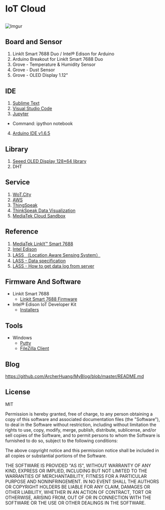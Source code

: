 # IoT Cloud

## 
![Imgur](http://i.imgur.com/kgAzeou.png)

## Board and Sensor

1. LinkIt Smart 7688 Duo / Intel® Edison for Arduino
2. Arduino Breakout for LinkIt Smart 7688 Duo
3. Grove - Temperature & Humidity Sensor
4. Grove - Dust Sensor
5. Grove - OLED Display 1.12"

## IDE

1. [Sublime Text](https://www.sublimetext.com/)
2. [Visual Studio Code](https://code.visualstudio.com/b?utm_expid=101350005-27.GqBWbOBuSRqlazQC_nNSRg.1&utm_referrer=https%3A%2F%2Fwww.google.com.tw%2F)
3. [Jupyter](http://jupyter.org/)
  * Command: ipython notebook
4. [Arduino IDE v1.6.5](https://www.arduino.cc/en/Main/OldSoftwareReleases)

## Library

1. [Seeed OLED Display 128*64 library](https://github.com/Seeed-Studio/OLED_Display_128X64)
2. DHT

## Service

1. [WoT.City](https://wotcity.com/)
2. [AWS](https://aws.amazon.com/tw/)
3. [ThingSpeak](https://thingspeak.com/)
4. [ThinkSpeak Data Visualization](nrl.iis.sinica.edu.tw/LASS/PM25.php?site=III&city=台北市&district=信義區&channel=152239&apikey=9ND1FVDPKLQGPDRI)
5. [MediaTek Cloud Sandbox](https://mcs.mediatek.com)

## Reference

1. [MediaTek LinkIt™ Smart 7688](https://labs.mediatek.com/site/global/developer_tools/mediatek_linkit_smart_7688/whatis_7688/index.gsp)
2. [Intel Edison](http://www.intel.com/content/www/us/en/do-it-yourself/edison.html)
3. [LASS （Location Aware Sensing System）](http://lass-net.org/)
4. [LASS - Data specification](https://lass.hackpad.com/LASS-Data-specification-1dYpwINtH8R)
5. [LASS - How to get data log from server](https://lass.hackpad.com/How-to-get-data-log-from-server-Ztu9mpUsGL9)

## Firmware And Software 
 * Linkit Smart 7688
   *  [Linkit Smart 7688 Firmware](https://labs.mediatek.com/site/global/developer_tools/mediatek_linkit_smart_7688/sdt_intro/index.gsp)
 * Intel® Edison IoT Developer Kit
   *  [Installers](https://software.intel.com/en-us/iot/hardware/edison/downloads)

## Tools
 * Windows
   *  [Putty](https://the.earth.li/~sgtatham/putty/latest/x86/putty.exe)
   *  [FileZilla Client](https://filezilla-project.org/)

## Blog
https://github.com/ArcherHuang/MyBlog/blob/master/README.md

## License

MIT

Permission is hereby granted, free of charge, to any person obtaining a copy of this software and associated documentation files (the "Software"), to deal in the Software without restriction, including without limitation the rights to use, copy, modify, merge, publish, distribute, sublicense, and/or sell copies of the Software, and to permit persons to whom the Software is furnished to do so, subject to the following conditions:

The above copyright notice and this permission notice shall be included in all copies or substantial portions of the Software.

THE SOFTWARE IS PROVIDED "AS IS", WITHOUT WARRANTY OF ANY KIND, EXPRESS OR IMPLIED, INCLUDING BUT NOT LIMITED TO THE WARRANTIES OF MERCHANTABILITY, FITNESS FOR A PARTICULAR PURPOSE AND NONINFRINGEMENT. IN NO EVENT SHALL THE AUTHORS OR COPYRIGHT HOLDERS BE LIABLE FOR ANY CLAIM, DAMAGES OR OTHER LIABILITY, WHETHER IN AN ACTION OF CONTRACT, TORT OR OTHERWISE, ARISING FROM, OUT OF OR IN CONNECTION WITH THE SOFTWARE OR THE USE OR OTHER DEALINGS IN THE SOFTWARE.
